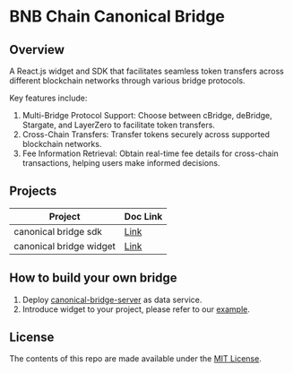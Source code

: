 # BNB Chain Canonical Bridge

## Overview

A React.js widget and SDK that facilitates seamless token transfers across different blockchain networks
through various bridge protocols.

Key features include:

1. Multi-Bridge Protocol Support: Choose between cBridge, deBridge, Stargate, and LayerZero to facilitate token transfers.
2. Cross-Chain Transfers: Transfer tokens securely across supported blockchain networks.
3. Fee Information Retrieval: Obtain real-time fee details for cross-chain transactions, helping users make informed decisions.

## Projects

| Project                 | Doc Link                                                                                         |
| ----------------------- | ------------------------------------------------------------------------------------------------ |
| canonical bridge sdk    | [Link](https://github.com/bnb-chain/canonical-bridge/tree/main/packages/canonical-bridge-sdk)    |
| canonical bridge widget | [Link](https://github.com/bnb-chain/canonical-bridge/tree/main/packages/canonical-bridge-widget) |

## How to build your own bridge

1. Deploy [canonical-bridge-server](https://github.com/bnb-chain/canonical-bridge/tree/main/apps/canonical-bridge-server) as data service.
2. Introduce widget to your project, please refer to our [example](https://github.com/bnb-chain/canonical-bridge/tree/main/apps/canonical-bridge-ui).

## License

The contents of this repo are made available under the
[MIT License](https://github.com/bnb-chain/canonical-bridge/tree/main/LICENSE).
